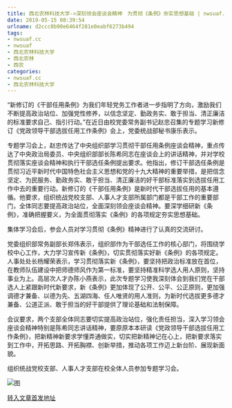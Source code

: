 ```yaml
---
title: 西北农林科技大学->深刻领会座谈会精神　为贯彻《条例》夯实思想基础 | nwsuaf.cc
date: 2019-05-15 08:39:54
urlname: d2ccc0b90e6464f281e0eabf6273b494
tags: 
- nwsuaf.cc
- nwsuaf
- 西北农林科技大学
- 西北农林
- 西农
categories:
- nwsuaf.cc
- 西北农林科技大学
---
```



“新修订的《干部任用条例》为我们年轻党务工作者进一步指明了方向，激励我们不断提高政治站位、加强党性修养，以信念坚定、勤政务实、敢于担当、清正廉洁的标准要求自己、指引行动。”在近日由校党委常务副书记赵忠召集的专题学习新修订《党政领导干部选拔任用工作条例》会上，党委统战部秘书康乐表示。 

专题学习会上，赵忠传达了中央组织部学习贯彻干部任用条例座谈会精神，重点传达了中央政治局委员、中央组织部部长陈希同志在座谈会上的讲话精神，并对学校贯彻落实座谈会精神和执行干部选任条例提出要求。他指出，修订干部选任条例是贯彻习近平新时代中国特色社会主义思想和党的十九大精神的重要举措，是把信念坚定、为民服务、勤政务实、敢于担当、清正廉洁的好干部标准落实到选拔任用工作中去的重要行动。新修订的《干部任用条例》是新时代干部选拔任用的基本遵循。他要求，组织统战党校支部、人事人才支部所属部门都是干部工作的重要部门，全体同志要提高政治站位，全面深刻领会座谈会精神。要深学细研新《条例》，准确把握要义，为全面贯彻落实《条例》的各项规定夯实思想基础。

集体学习会后，参会人员对学习贯彻《条例》精神进行了认真的交流研讨。

党委组织部常务副部长郑伟表示，组织部作为干部选任工作的核心部门，将围绕学校中心工作，大力学习宣传新《条例》，切实贯彻落实好新《条例》的各项规定。人事处处长杨耀荣表示，学习贯彻落实新《条例》，要坚持把政治标准放在首位，在教师队伍建设中把师德师风作为第一标准，要坚持精准科学选人用人原则，坚持事业为上。高层次人才办陈小燕表示，此次专题学习使我深刻体会到我们党在干部选人上紧跟新时代新要求，新《条例》更加体现了公开、公平、公正原则，更加强调德才兼备、以德为先、五湖四海、任人唯贤的用人准则，为新时代选拔更多德才兼备、公道正派、敢于担当的好干部提供了理论基础和法制保障。

会议要求，两个支部全体同志要切实提高政治站位，强化责任担当，深入学习领会座谈会精神特别是陈希同志讲话精神，要原原本本研读《党政领导干部选拔任用工作条例》，把新精神新要求学懂弄通做实，切实把新精神记在心上，把新要求落实到工作中，开拓思路、开拓胸襟、创新举措，推动各项工作迈上新台阶、展现新面貌。

组织统战党校支部、人事人才支部在校全体人员参加专题学习会。



![图](https://news.nwsuaf.edu.cn/images/content/2019-05/20190514172618812169.jpg)

[转入文章首发地址](https://news.nwsuaf.edu.cn/xnxw/89549.htm)